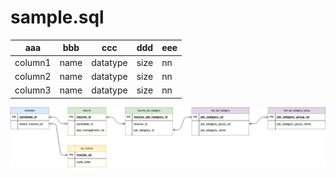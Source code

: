 # sample.sql

|aaa|bbb|ccc|ddd|eee|
|---|---|---|---|---|
|column1|name|datatype|size|nn|
|column2|name|datatype|size|nn|
|column3|name|datatype|size|nn|

![ERD](../images/sample.png "sample.sql ERD")
